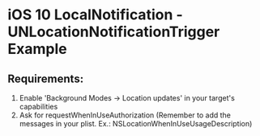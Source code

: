 # iOS 10 LocalNotification - UNLocationNotificationTrigger Example

## Requirements:

1. Enable 'Background Modes -> Location updates' in your target's capabilities
2. Ask for requestWhenInUseAuthorization (Remember to add the messages in your plist. Ex.: NSLocationWhenInUseUsageDescription)
